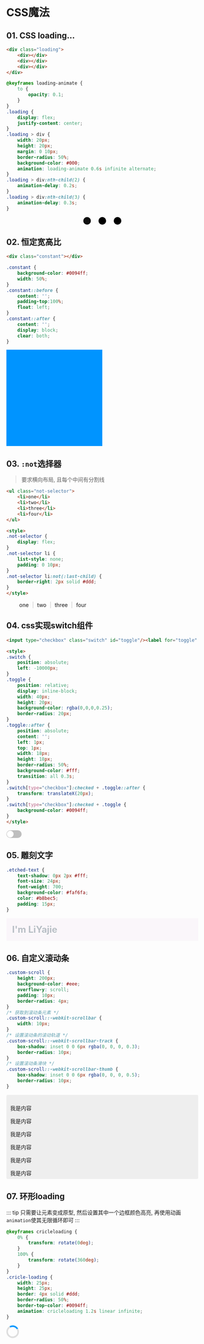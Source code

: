 # CSS魔法

## 01. CSS loading...

```html
<div class="loading">
    <div></div>
    <div></div>
    <div></div>
</div>
```

```css
@keyframes loading-animate {
    to {
        opacity: 0.1;
    }
}
.loading {
    display: flex;
    justify-content: center;
}
.loading > div {
    width: 20px;
    height: 20px;
    margin: 0 10px;
    border-radius: 50%;
    background-color: #000;
    animation: loading-animate 0.6s infinite alternate;
}
.loading > div:nth-child(2) {
    animation-delay: 0.2s;
}
.loading > div:nth-child(3) {
    animation-delay: 0.3s;
}
```

<div class="loading">
    <div></div>
    <div></div>
    <div></div>
</div>
<style>
@keyframes loading-animate {
    to {
        opacity: 0.1;
    }
}
.loading {
    display: flex;
    justify-content: center;
}
.loading > div {
    width: 20px;
    height: 20px;
    margin: 0 10px;
    border-radius: 50%;
    background-color: #000;
    animation: loading-animate 0.6s infinite alternate;
}
.loading > div:nth-child(2) {
    animation-delay: 0.2s;
}
.loading > div:nth-child(3) {
    animation-delay: 0.4s;
}
</style>

## 02. 恒定宽高比

```html
<div class="constant"></div>
```

```css
.constant {
    background-color: #0094ff;
    width: 50%;
}
.constant::before {
    content: '';
    padding-top:100%;
    float: left;
}
.constant::after {
    content: '';
    display: block;
    clear: both;
}
```

<div class="constant">
</div>

<style>
.constant {
    background-color: #0094ff;
    width: 50%;
}
.constant::before {
    content: '';
    padding-top:100%;
    float: left;
}
.constant::after {
    content: '';
    display: block;
    clear: both;
}
</style>


## 03. `:not`选择器

> 要求横向布局, 且每个中间有分割线

```html
<ul class="not-selector">
    <li>one</li>
    <li>two</li>
    <li>three</li>
    <li>four</li>
</ul>

<style>
.not-selector {
    display: flex;
}
.not-selector li {
    list-style: none;
    padding: 0 10px;
}
.not-selector li:not(:last-child) {
    border-right: 2px solid #ddd;
}
</style>
```

<ul class="not-selector">
    <li>one</li>
    <li>two</li>
    <li>three</li>
    <li>four</li>
</ul>

<style>
.not-selector {
    display: flex;
}
.not-selector li {
    list-style: none;
    padding: 0 10px;
}
.not-selector li:not(:last-child) {
    border-right: 2px solid #ddd;
}
</style>

## 04. css实现switch组件

```html
<input type="checkbox" class="switch" id="toggle"/><label for="toggle" class="toggle"></label>

<style>
.switch {
    position: absolute;
    left: -10000px;
}
.toggle {
    position: relative;
    display: inline-block;
    width: 40px;
    height: 20px;
    background-color: rgba(0,0,0,0.25);
    border-radius: 20px;
}
.toggle::after {
    position: absolute;
    content: '';
    left: 1px;
    top: 1px;
    width: 18px;
    height: 18px;
    border-radius: 50%;
    background-color: #fff;
    transition: all 0.3s;
}
.switch[type="checkbox"]:checked + .toggle::after {
    transform: translateX(20px);
}
.switch[type="checkbox"]:checked + .toggle {
    background-color: #0094ff;
}
</style>
```

<input type="checkbox" class="switch" id="toggle"/><label for="toggle" class="toggle"></label>

<style>
.switch {
    position: absolute;
    left: -10000px;
}
.toggle {
    position: relative;
    display: inline-block;
    width: 40px;
    height: 20px;
    border-radius: 10px;
    background-color: rgba(0,0,0,0.25);
}
.toggle::after {
    position: absolute;
    content: '';
    left: 1px;
    top: 1px;
    width: 18px;
    height: 18px;
    border-radius: 50%;
    background-color: #fff;
    transition: all 0.3s;
}
.switch[type="checkbox"]:checked + .toggle::after {
    transform: translateX(20px);
}
.switch[type="checkbox"]:checked + .toggle {
    background-color: #0094ff;
}
</style>

## 05. 雕刻文字

```css
.etched-text {
    text-shadow: 0px 2px #fff;
    font-size: 24px;
    font-weight: 700;
    background-color: #faf6fa;
    color: #b8bec5;
    padding: 15px;
}
```

<div class="etched-text">I'm LiYajie</div>

<style>
.etched-text {
    text-shadow: 0px 2px #fff;
    font-size: 24px;
    font-weight: 700;
    background-color: #faf6fa;
    color: #b8bec5;
    padding: 15px;
}
</style>

## 06. 自定义滚动条

```css
.custom-scroll {
    height: 200px;
    background-color: #eee;
    overflow-y: scroll;
    padding: 10px;
    border-radius: 4px;
}
/* 获取到滚动条元素 */
.custom-scroll::-webkit-scrollbar {
    width: 10px;
}
/* 设置滚动条的滚动轨道 */
.custom-scroll::-webkit-scrollbar-track {
    box-shadow: inset 0 0 6px rgba(0, 0, 0, 0.3);
    border-radius: 10px;
}
/* 设置滚动条滑块 */
.custom-scroll::-webkit-scrollbar-thumb {
    box-shadow: inset 0 0 6px rgba(0, 0, 0, 0.5);
    border-radius: 10px;
}
```
<div class="custom-scroll">
    <p>我是内容</p>
    <p>我是内容</p>
    <p>我是内容</p>
    <p>我是内容</p>
    <p>我是内容</p>
    <p>我是内容</p>
    <p>我是内容</p>
</div>

<style>
.custom-scroll {
    height: 200px;
    background-color: #eee;
    overflow-y: scroll;
    padding: 10px;
    border-radius: 4px;
}
.custom-scroll::-webkit-scrollbar {
    width: 10px;
}
.custom-scroll::-webkit-scrollbar-track {
    box-shadow: inset 0 0 6px rgba(0, 0, 0, 0.3);
    border-radius: 10px;
}
.custom-scroll::-webkit-scrollbar-thumb {
    box-shadow: inset 0 0 6px rgba(0, 0, 0, 0.5);
    border-radius: 10px;
}
</style>

## 07. 环形loading

::: tip
只需要让元素变成原型, 然后设置其中一个边框颜色高亮, 再使用动画`animation`使其无限循环即可
:::

```css
@keyframes cricleloading {
    0% {
        transform: rotate(0deg);
    }
    100% {
        transform: rotate(360deg);
    }
}
.cricle-loading {
    width: 25px;
    height: 25px;
    border: 4px solid #ddd;
    border-radius: 50%;
    border-top-color: #0094ff;
    animation: cricleloading 1.2s linear infinite;
}
```

<div class="cricle-loading"></div>

<style>
@keyframes cricleloading {
    0% {
        transform: rotate(0deg);
    }
    100% {
        transform: rotate(360deg);
    }
}
.cricle-loading {
    width: 25px;
    height: 25px;
    border: 4px solid #ddd;
    border-radius: 50%;
    border-top-color: #0094ff;
    animation: cricleloading 1.2s linear infinite;
}
</style>
